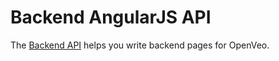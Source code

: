 # Backend AngularJS API

The [Backend API](http://veo-labs.github.io/openveo-core/2.0.1/api/back-end/) helps you write backend pages for OpenVeo.